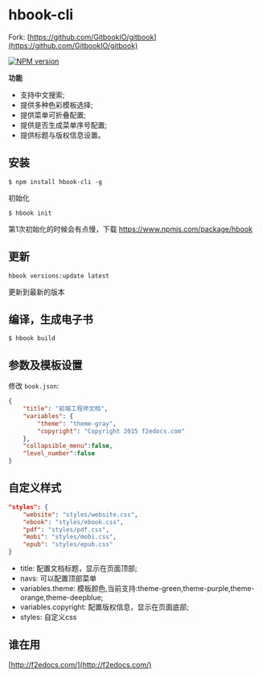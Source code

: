 # hbook-cli
Fork: [https://github.com/GitbookIO/gitbook](https://github.com/GitbookIO/gitbook)

[![NPM version](https://badge.fury.io/js/hbook-cli.svg)](http://badge.fury.io/js/hbook-cli)

**功能**
- 支持中文搜索;
- 提供多种色彩模板选择;
- 提供菜单可折叠配置;
- 提供是否生成菜单序号配置;
- 提供标题与版权信息设置。


## 安装

```
$ npm install hbook-cli -g
```

初始化

```
$ hbook init
```

第1次初始化的时候会有点慢，下载 https://www.npmjs.com/package/hbook

## 更新

```
hbook versions:update latest
```

更新到最新的版本


## 编译，生成电子书

```
$ hbook build
```

## 参数及模板设置
修改 `book.json`:

```json
{
    "title": "前端工程师文档",
    "variables": {
        "theme": "theme-gray",
        "copyright": "Copyright 2015 f2edocs.com"
    },
    "collapsible_menu":false,
    "level_number":false
}
```

## 自定义样式

```json
"styles": {
    "website": "styles/website.css",
    "ebook": "styles/ebook.css",
    "pdf": "styles/pdf.css",
    "mobi": "styles/mobi.css",
    "epub": "styles/epub.css"
}
```


- title: 配置文档标题，显示在页面顶部;
- navs: 可以配置顶部菜单
- variables.theme: 模板颜色,当前支持:theme-green,theme-purple,theme-orange,theme-deepblue;
- variables.copyright: 配置版权信息，显示在页面底部;
- styles: 自定义css


## 谁在用
[http://f2edocs.com/](http://f2edocs.com/)

